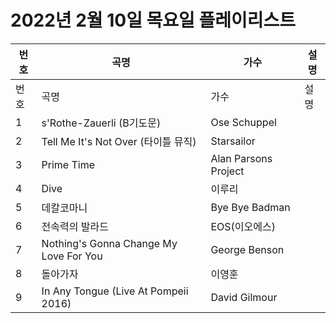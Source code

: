 # 2022년 2월 10일 목요일 플레이리스트

| 번호 | 곡명 | 가수 | 설명 |
|------|------|------|------|
| 번호 | 곡명 | 가수 | 설명 |
| 1 | s'Rothe-Zauerli (B기도문) | Ose Schuppel |  |
| 2 | Tell Me It's Not Over (타이틀 뮤직) | Starsailor |  |
| 3 | Prime Time | Alan Parsons Project |  |
| 4 | Dive | 이루리 |  |
| 5 | 데칼코마니 | Bye Bye Badman |  |
| 6 | 전속력의 발라드 | EOS(이오에스) |  |
| 7 | Nothing's Gonna Change My Love For You | George Benson |  |
| 8 | 돌아가자 | 이영훈 |  |
| 9 | In Any Tongue (Live At Pompeii 2016) | David Gilmour |  |
